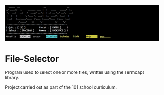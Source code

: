 ![alt text](https://raw.githubusercontent.com/dz0nda/File-Selector/master/img/example_file_selector.png)

# File-Selector
Program used to select one or more files, written using the Termcaps library.

Project carried out as part of the 101 school curriculum.
